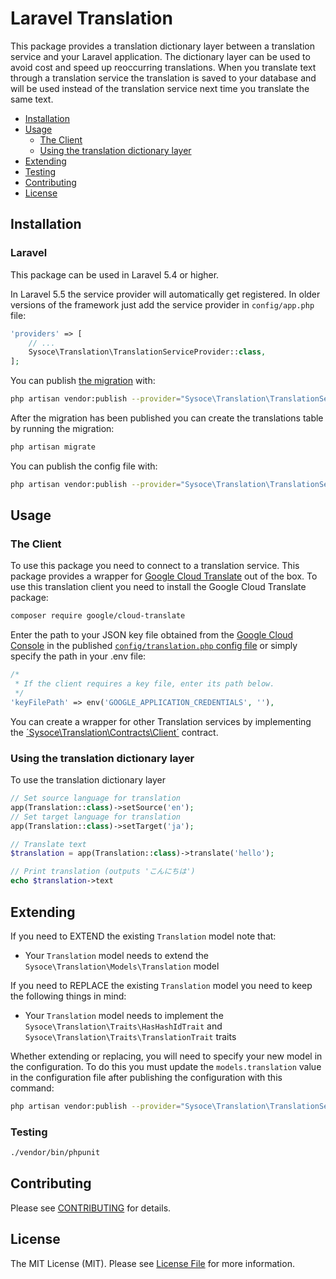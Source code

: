 # Laravel Translation
This package provides a translation dictionary layer between a translation service and your Laravel application. The dictionary layer can be used to avoid cost and speed up reoccurring translations. When you translate text through a translation service the translation is saved to your database and will be used instead of the translation service next time you translate the same text.

<!--
[![Latest Version on Packagist](https://img.shields.io/packagist/v/sysoce/laravel-translation.svg?style=flat-square)](https://packagist.org/packages/sysoce/laravel-translation)
[![Build Status](https://img.shields.io/travis/sysoce/laravel-translation/master.svg?style=flat-square)](https://travis-ci.org/sysoce/laravel-translation)
[![StyleCI](https://styleci.io/repos/42480275/shield)](https://styleci.io/repos/42480275)
[![Total Downloads](https://img.shields.io/packagist/dt/sysoce/laravel-translation.svg?style=flat-square)](https://packagist.org/packages/sysoce/laravel-translation) -->

* [Installation](#installation)
* [Usage](#usage)
  * [The Client](#the-client)
  * [Using the translation dictionary layer](#using-the-translation-dictionary-layer)
* [Extending](#extending)
* [Testing](#testing)
* [Contributing](#contributing)
* [License](#license)


## Installation

### Laravel

This package can be used in Laravel 5.4 or higher.

<!-- You can install the package via composer:

``` bash
composer require sysoce/laravel-translation
``` -->

In Laravel 5.5 the service provider will automatically get registered. In older versions of the framework just add the service provider in `config/app.php` file:

```php
'providers' => [
    // ...
    Sysoce\Translation\TranslationServiceProvider::class,
];
```

You can publish [the migration](https://github.com/sysoce/laravel-translation/blob/master/database/migrations/0000_00_00_000000_create_translations_table.php) with:

```bash
php artisan vendor:publish --provider="Sysoce\Translation\TranslationServiceProvider" --tag="migrations"
```

After the migration has been published you can create the translations table by running the migration:

```bash
php artisan migrate
```

You can publish the config file with:

```bash
php artisan vendor:publish --provider="Sysoce\Translation\TranslationServiceProvider" --tag="config"
```

## Usage

### The Client
To use this package you need to connect to a translation service. This package provides a wrapper for [Google Cloud Translate](https://cloud.google.com/translate/) out of the box. To use this translation client you need to install the Google Cloud Translate package:
``` bash
composer require google/cloud-translate
```
Enter the path to your JSON key file obtained from the [Google Cloud Console](https://console.cloud.google.com/) in the published [`config/translation.php` config file](https://github.com/sysoce/laravel-translation/blob/master/config/translation.php) or simply specify the path in your .env file:
``` php
/*
 * If the client requires a key file, enter its path below.
 */
'keyFilePath' => env('GOOGLE_APPLICATION_CREDENTIALS', ''),
```


You can create a wrapper for other Translation services by implementing the [´Sysoce\Translation\Contracts\Client´](https://github.com/sysoce/laravel-translation/blob/master/src/Contracts/Client.php) contract.


### Using the translation dictionary layer

To use the translation dictionary layer
```php
// Set source language for translation
app(Translation::class)->setSource('en');
// Set target language for translation
app(Translation::class)->setTarget('ja');

// Translate text
$translation = app(Translation::class)->translate('hello');

// Print translation (outputs 'こんにちは')
echo $translation->text
```


## Extending

If you need to EXTEND the existing `Translation` model note that:

- Your `Translation` model needs to extend the `Sysoce\Translation\Models\Translation` model

If you need to REPLACE the existing `Translation` model you need to keep the
following things in mind:

- Your `Translation` model needs to implement the `Sysoce\Translation\Traits\HasHashIdTrait` and `Sysoce\Translation\Traits\TranslationTrait` traits

Whether extending or replacing, you will need to specify your new model in the configuration. To do this you must update the `models.translation` value in the configuration file after publishing the configuration with this command:

```bash
php artisan vendor:publish --provider="Sysoce\Translation\TranslationServiceProvider" --tag="config"
```

### Testing

``` bash
./vendor/bin/phpunit
```

## Contributing

Please see [CONTRIBUTING](CONTRIBUTING.md) for details.

## License

The MIT License (MIT). Please see [License File](LICENSE.md) for more information.
